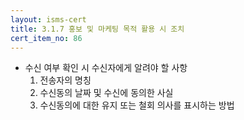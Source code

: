 ```yaml
---
layout: isms-cert
title: 3.1.7 홍보 및 마케팅 목적 활용 시 조치
cert_item_no: 86
---
```


- 수신 여부 확인 시 수신자에게 알려야 할 사항
  1. 전송자의 명칭
  2. 수신동의 날짜 및 수신에 동의한 사실
  3. 수신동의에 대한 유지 또는 철회 의사를 표시하는 방법


